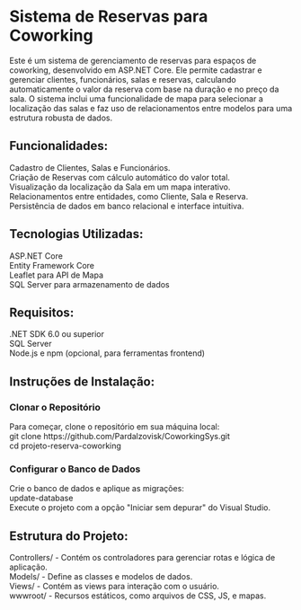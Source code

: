 <h1> Sistema de Reservas para Coworking </h1>

Este é um sistema de gerenciamento de reservas para espaços de coworking, desenvolvido em ASP.NET Core. Ele permite cadastrar e gerenciar clientes, funcionários, salas e reservas, calculando automaticamente o valor da reserva com base na duração e no preço da sala. O sistema inclui uma funcionalidade de mapa para selecionar a localização das salas e faz uso de relacionamentos entre modelos para uma estrutura robusta de dados.

<h2>Funcionalidades:</h2>

Cadastro de Clientes, Salas e Funcionários. <br>
Criação de Reservas com cálculo automático do valor total. <br>
Visualização da localização da Sala em um mapa interativo. <br>
Relacionamentos entre entidades, como Cliente, Sala e Reserva. <br>
Persistência de dados em banco relacional e interface intuitiva. 

<h2>Tecnologias Utilizadas:</h2>

ASP.NET Core <br>
Entity Framework Core <br>
Leaflet para API de Mapa <br>
SQL Server para armazenamento de dados

<h2>Requisitos:</h2>

.NET SDK 6.0 ou superior <br>
SQL Server <br>
Node.js e npm (opcional, para ferramentas frontend)

<h2>Instruções de Instalação:</h2>

<h3>Clonar o Repositório</h3>
Para começar, clone o repositório em sua máquina local: <br>
git clone https://github.com/Pardalzovisk/CoworkingSys.git  <br>
cd projeto-reserva-coworking  <br>
<h3>Configurar o Banco de Dados</h3>
Crie o banco de dados e aplique as migrações:  <br>
update-database  <br>
Execute o projeto com a opção "Iniciar sem depurar" do Visual Studio.

<h2>Estrutura do Projeto:</h2>

Controllers/ - Contém os controladores para gerenciar rotas e lógica de aplicação. <br>
Models/ - Define as classes e modelos de dados. <br>
Views/ - Contém as views para interação com o usuário. <br>
wwwroot/ - Recursos estáticos, como arquivos de CSS, JS, e mapas.

